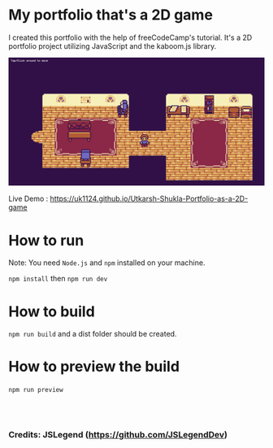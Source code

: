 # My portfolio that's a 2D game

I created this portfolio with the help of freeCodeCamp's tutorial.
It's a 2D portfolio project utilizing JavaScript and the kaboom.js library.

![A screenshot of the project](./developerportfoliothumbnail.png)

Live Demo : https://uk1124.github.io/Utkarsh-Shukla-Portfolio-as-a-2D-game

# How to run

Note: You need `Node.js` and `npm` installed on your machine.

`npm install` then `npm run dev`

# How to build

`npm run build` and a dist folder should be created.

# How to preview the build

`npm run preview`

<br/><br/>

### Credits: JSLegend (https://github.com/JSLegendDev)
